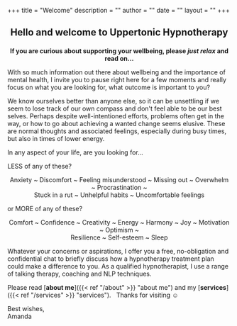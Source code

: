 +++
title = "Welcome"
description = ""
author = ""
date = ""
layout = ""
+++

## <p style="text-align: center;">Hello and welcome to Uppertonic Hypnotherapy

**<center>If you are curious about supporting your wellbeing, please ***just relax*** and read on…</center>**
 
With so much information out there about wellbeing and the importance of mental health, 
I invite you to pause right here for a few moments and really focus on what you are looking for, what outcome is important to you?

We know ourselves better than anyone else, so it can be unsettling if we seem to lose track of our own compass and don't feel able to be our best selves.  Perhaps despite well-intentioned efforts, problems often get in the way, or how to go about achieving a wanted change seems elusive.  These are normal thoughts and associated feelings, especially during busy times, but also in times of lower energy.

In any aspect of your life, are you looking for...

LESS of any of these?
<p style="text-align: center;">Anxiety ~ Discomfort ~ Feeling misunderstood ~ Missing out ~ Overwhelm ~ Procrastination ~ <br>Stuck in a rut ~ Unhelpful habits ~ Uncomfortable feelings

or MORE of any of these?
<p style="text-align: center;">Comfort ~ Confidence ~ Creativity ~ Energy ~ Harmony ~ Joy ~ Motivation ~ Optimism ~ <br>Resilience ~ Self-esteem ~ Sleep


Whatever your concerns or aspirations, I offer you a free, no-obligation and confidential chat to briefly discuss how a hypnotherapy treatment plan could make a difference to you.  As a qualified hypnotherapist, I use a range of talking therapy, coaching and NLP techniques.

Please read [**about me**]({{< ref "/about" >}} "about me") and my [**services**]({{< ref "/services" >}} "services"). &nbsp; Thanks for visiting :relaxed:

Best wishes, <br>
Amanda

